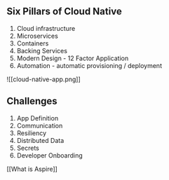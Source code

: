 
## Six Pillars of Cloud Native

1. Cloud infrastructure
2. Microservices
3. Containers
4. Backing Services
5. Modern Design - 12 Factor Application
6. Automation - automatic provisioning / deployment

![[cloud-native-app.png]]


## Challenges

1. App Definition
2. Communication
3. Resiliency
4. Distributed Data
5. Secrets
6. Developer Onboarding


[[What is Aspire]]
